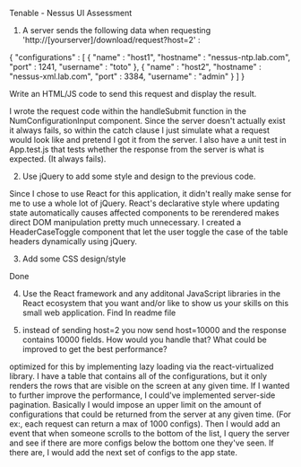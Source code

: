 Tenable - Nessus UI Assessment

1) A server sends the following data when requesting 'http://[yourserver]/download/request?host=2'  :

{
"configurations" : [
     {
        "name" : "host1",
        "hostname" : "nessus-ntp.lab.com",
        "port" : 1241,
        "username" : "toto"
     },
     {
        "name" : "host2",
        "hostname" : "nessus-xml.lab.com",
        "port" : 3384,
        "username" : "admin"
     }
 ]
}

Write an HTML/JS code to send this request and display the result.

I wrote the request code within the handleSubmit function in the NumConfigurationInput component. Since the server doesn't actually exist it always fails, so within the catch clause I just simulate what a request would look like and pretend I got it from the server. I also have a unit test in App.test.js that tests whether the response from the server is what is expected. (It always fails).

2) Use jQuery to add some style and design to the previous code.

 Since I chose to use React for this application, it didn't really make sense for me to use a whole lot of jQuery. React's declarative style where updating state automatically causes affected components to be rerendered makes direct DOM manipulation pretty much unnecessary. I created a HeaderCaseToggle component that let the user toggle the case of the table headers dynamically using jQuery.

3) Add some CSS design/style
 
Done 

4) Use the React framework and any additonal JavaScript libraries in the React ecosystem that you want and/or like to show us your skills on this small web application.
 Find In readme file

5) instead of sending host=2 you now send host=10000 and the response contains 10000 fields. How would you handle that? What could be improved to get the best performance?


optimized for this by implementing lazy loading via the react-virtualized library. I have a table that contains all of the configurations, but it only renders the rows that are visible on the screen at any given time. If I wanted to further improve the performance, I could've implemented server-side pagination. Basically I would impose an upper limit on the amount of configurations that could be returned from the server at any given time. (For ex:, each request can return a max of 1000 configs). Then I would add an event that when someone scrolls to the bottom of the list, I query the server and see if there are more configs below the bottom one they've seen. If there are, I would add the next set of configs to the app state.
